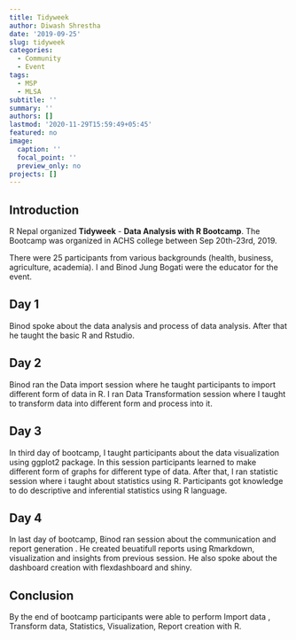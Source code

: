 ```yaml
---
title: Tidyweek
author: Diwash Shrestha
date: '2019-09-25'
slug: tidyweek
categories:
  - Community
  - Event
tags:
  - MSP
  - MLSA
subtitle: ''
summary: ''
authors: []
lastmod: '2020-11-29T15:59:49+05:45'
featured: no
image:
  caption: ''
  focal_point: ''
  preview_only: no
projects: []
---
```


## Introduction

R Nepal organized **Tidyweek** - **Data Analysis with R Bootcamp**. The Bootcamp was organized in ACHS college between Sep 20th-23rd, 2019.

There were 25 participants from various backgrounds (health, business, agriculture, academia). I and Binod Jung Bogati were the educator for the event. 

## Day 1

Binod spoke about the data analysis and process of data analysis. After that he taught the basic R and Rstudio.

## Day 2

Binod ran the Data import session where he taught participants to import different form of data in R. I ran Data Transformation session where I taught to transform data into different form and process into it.

## Day 3

In third day of bootcamp, I taught participants about the data visualization using ggplot2 package. In this session participants learned to make different form of graphs for different type of data. After that, I ran statistic session where i taught about statistics using R. Participants got knowledge to do descriptive and inferential statistics using R language.

## Day 4

In last day of bootcamp, Binod ran session about the communication and report generation . He created beuatifull reports using Rmarkdown, visualization and insights from previous session. He also spoke about the dashboard creation with flexdashboard and shiny.

## Conclusion

By the end of bootcamp participants were able to perform Import data , Transform data, Statistics, Visualization, Report creation with R.


